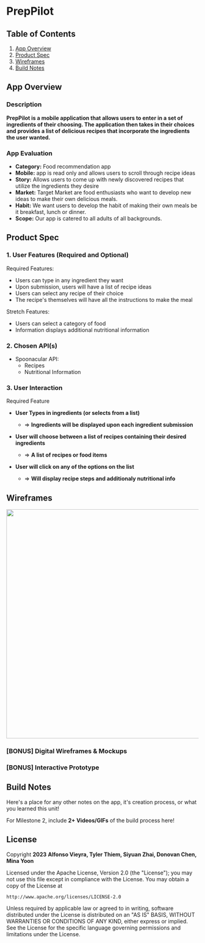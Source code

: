 # **PrepPilot**

## Table of Contents

1. [App Overview](#App-Overview)
2. [Product Spec](#Product-Spec)
3. [Wireframes](#Wireframes)
4. [Build Notes](#Build-Notes)

## App Overview

### Description 

**PrepPilot is a mobile application that allows users to enter in a set of ingredients of their choosing. 
The application then takes in their choices and provides a list of delicious recipes that incorporate the ingredients
the user wanted.**

### App Evaluation

<!-- Evaluation of your app across the following attributes -->

- **Category:** Food recommendation app
- **Mobile:** app is read only and allows users to scroll through recipe ideas
- **Story:** Allows users to come up with newly discovered recipes that utilize the ingredients they desire
- **Market:** Target Market are food enthusiasts who want to develop new ideas to make their own delicious meals.
- **Habit:** We want users to develop the habit of making their own meals be it breakfast, lunch or dinner.
- **Scope:** Our app is catered to all adults of all backgrounds. 

## Product Spec

### 1. User Features (Required and Optional)

Required Features:

- Users can type in any ingredient they want
- Upon submission, users will have a list of recipe ideas 
- Users can select any recipe of their choice
- The recipe's themselves will have all the instructions to make the meal

Stretch Features:

- Users can select a category of food
- Information displays additional nutritional information

### 2. Chosen API(s)

- Spoonacular API:
  - Recipes 
  - Nutritional Information

### 3. User Interaction

Required Feature

- **User Types in ingredients (or selects from a list)**
  - => **Ingredients will be displayed upon each ingredient submission**

- **User will choose between a list of recipes containing their desired ingredients**
  - => **A list of recipes or food items**

- **User will click on any of the options on the list**
  - => **Will display recipe steps and additionaly nutritional info**

## Wireframes

<!-- Add picture of your hand sketched wireframes in this section -->
<img src="YOUR_WIREFRAME_IMAGE_URL" width=600>

### [BONUS] Digital Wireframes & Mockups

### [BONUS] Interactive Prototype

## Build Notes

Here's a place for any other notes on the app, it's creation 
process, or what you learned this unit!  

For Milestone 2, include **2+ Videos/GIFs** of the build process here!

## License

Copyright **2023** **Alfonso Vieyra, Tyler Thiem, Siyuan Zhai, Donovan Chen, Mina Yoon**

Licensed under the Apache License, Version 2.0 (the "License");
you may not use this file except in compliance with the License.
You may obtain a copy of the License at

    http://www.apache.org/licenses/LICENSE-2.0

Unless required by applicable law or agreed to in writing, software
distributed under the License is distributed on an "AS IS" BASIS,
WITHOUT WARRANTIES OR CONDITIONS OF ANY KIND, either express or implied.
See the License for the specific language governing permissions and
limitations under the License.
